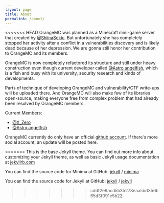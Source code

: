 ```yaml
---
layout: page
title: About
permalink: /about/
---
```


<<<<<<< HEAD
OrangeMC was planned as a Minecraft mini-game server that created by [@ShiinaSekiu](https://github.com/ShiinaSekiu). But unfortunately she has completely stopped her activity after a conflict in a vulnerabilities discovery and is likely dead because of her depression. We are gonna still honor her contribution to OrangeMC and its members.

OrangeMC is now completely refactored its structure and still under heavy construction even though current developer called [@Astro angelfish](https://github.com/astro-angelfish), which is a fish and busy with its university, security research and kinds of developments.

Parts of technique of developing OrangeMC and vulnerability/CTF write-ups will be uploaded there. And OrangeMC will also make few of its libraries open-source, making everyone free from complex problem that had already been resolved by OrangeMC members.

Current Members:
 - [@X\_Zero](https://github.com/X-zero0w0)
 - [@Astro angelfish](https://github.com/astro-angelfish)

OrangeMC currently do only have an official [github account](https://github.com/OrangeMC-RE). If there's more social account, an update will be posted here.

=======
This is the base Jekyll theme. You can find out more info about customizing your Jekyll theme, as well as basic Jekyll usage documentation at [jekyllrb.com](https://jekyllrb.com/)

You can find the source code for Minima at GitHub:
[jekyll][jekyll-organization] /
[minima](https://github.com/jekyll/minima)

You can find the source code for Jekyll at GitHub:
[jekyll][jekyll-organization] /
[jekyll](https://github.com/jekyll/jekyll)


[jekyll-organization]: https://github.com/jekyll
>>>>>>> cddf2e9acd5b35278eaa5bd356b65d3f091e5b22
